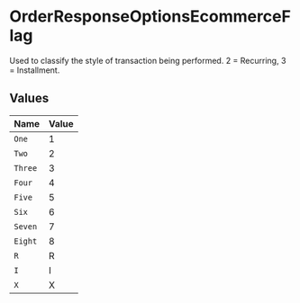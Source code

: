 # OrderResponseOptionsEcommerceFlag

Used to classify the style of transaction being performed. 2 = Recurring, 3 = Installment.


## Values

| Name    | Value   |
| ------- | ------- |
| `One`   | 1       |
| `Two`   | 2       |
| `Three` | 3       |
| `Four`  | 4       |
| `Five`  | 5       |
| `Six`   | 6       |
| `Seven` | 7       |
| `Eight` | 8       |
| `R`     | R       |
| `I`     | I       |
| `X`     | X       |